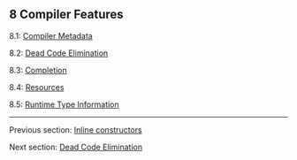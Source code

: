 ## 8 Compiler Features

8.1: [Compiler Metadata](#)

8.2: [Dead Code Elimination](cr-dce.md)

8.3: [Completion](#)

8.4: [Resources](cr-resources.md)

8.5: [Runtime Type Information](cr-rtti.md)

---

Previous section: [Inline constructors](lf-inline-constructor.md)

Next section: [Dead Code Elimination](cr-dce.md)